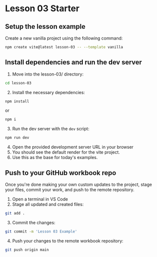 # Lesson 03 Starter

## Setup the lesson example

Create a new vanilla project using the following command:

```sh
npm create vite@latest lesson-03 -- --template vanilla
```

## Install dependencies and run the dev server

1. Move into the lesson-03/ directory:
```sh
cd lesson-03
```
2. Install the necessary dependencies:
```sh
npm install
```
or
```sh
npm i
```
3. Run the dev server with the `dev` script: 
```sh
npm run dev
```
4. Open the provided development server URL in your browser
5. You should see the default render for the vite project.
6. Use this as the base for today's examples.

## 

## Push to your GitHub workbook repo

Once you're done making your own custom updates to the project, stage your files, commit your work, and push to the remote repository.

1. Open a terminal in VS Code
2. Stage all updated and created files:
```sh
git add .
```
3. Commit the changes:
```sh
git commit -m 'Lesson 03 Example'
```
4. Push your changes to the remote workbook repository: 
```sh
git push origin main
```